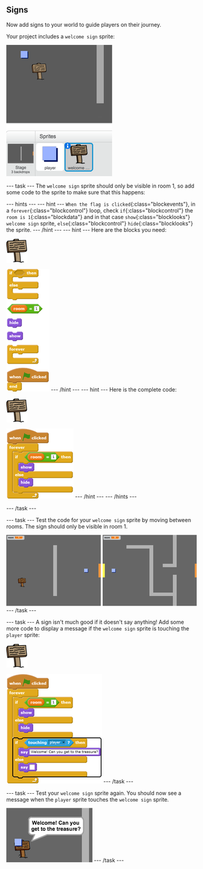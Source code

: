 ## Signs

Now add signs to your world to guide players on their journey.

Your project includes a `welcome sign` sprite:

![screenshot](images/world-sign.png)

--- task ---
The `welcome sign` sprite should only be visible in room 1, so add some code to the sprite to make sure that this happens:

--- hints --- --- hint ---
`When the flag is clicked`{:class="blockevents"}, in a `forever`{:class="blockcontrol"} loop, check `if`{:class="blockcontrol"} the `room is 1`{:class="blockdata"} and in that case `show`{:class="blocklooks"} `welcome sign` sprite, `else`{:class="blockcontrol"} `hide`{:class="blocklooks"} the sprite.
--- /hint --- --- hint ---
Here are the blocks you need:

![sign](images/sign.png)

![blocks_1546523785_4941835](images/blocks_1546523785_4941835.png)
--- /hint --- --- hint ---
Here is the complete code:

![sign](images/sign.png)

![blocks_1546523787_166489](images/blocks_1546523787_166489.png)
--- /hint --- --- /hints ---


--- /task ---

--- task ---
Test the code for your `welcome sign` sprite by moving between rooms. The sign should only be visible in room 1.

![screenshot](images/world-sign-test.png)
--- /task ---

--- task ---
A sign isn't much good if it doesn't say anything! Add some more code to display a message if the `welcome sign` sprite is touching the `player` sprite:

![sign](images/sign.png)

![blocks_1546523789_4869885](images/blocks_1546523789_4869885.png)
--- /task ---

--- task ---
Test your `welcome sign` sprite again. You should now see a message when the `player` sprite touches the `welcome sign` sprite.

![screenshot](images/world-sign-test2.png)
--- /task ---
